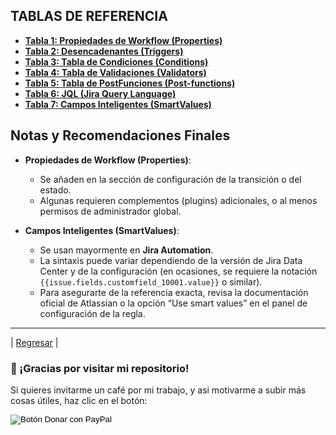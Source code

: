 
## TABLAS DE REFERENCIA

- **[Tabla 1: Propiedades de Workflow (Properties)](./Propiedades.md)**
- **[Tabla 2: Desencadenantes (Triggers)](./Triggers.md)**
- **[Tabla 3: Tabla de Condiciones (Conditions)](./Condiciones.md)**
- **[Tabla 4: Tabla de Validaciones (Validators)](./Validaciones.md)**
- **[Tabla 5: Tabla de PostFunciones (Post-functions)](./PostFunciones.md)**
- **[Tabla 6: JQL (Jira Query Language)](./JQL.md)**
- **[Tabla 7: Campos Inteligentes (SmartValues)](./SmartValues.md)**

## Notas y Recomendaciones Finales

* **Propiedades de Workflow (Properties)**:

  * Se añaden en la sección de configuración de la transición o del estado.  
  * Algunas requieren complementos (plugins) adicionales, o al menos permisos de administrador global.  
* **Campos Inteligentes (SmartValues)**:

  * Se usan mayormente en **Jira Automation**.  
  * La sintaxis puede variar dependiendo de la versión de Jira Data Center y de la configuración (en ocasiones, se requiere la notación `{{issue.fields.customfield_10001.value}}` o similar).  
  * Para asegurarte de la referencia exacta, revisa la documentación oficial de Atlassian o la opción “Use smart values” en el panel de configuración de la regla.

---
| [Regresar](../README.md) |

### 🙏 ¡Gracias por visitar mi repositorio!

Si quieres invitarme un café por mi trabajo, y asi motivarme a subir más cosas útiles, haz clic en el botón:

<form action="https://www.paypal.com/donate" method="post" target="_blank">
  <!-- Tu hosted_button_id generado en PayPal -->
  <input type="hidden" name="hosted_button_id" value="8CBQUB38L9ESN" />
  
  <!-- Imagen oficial de botón de PayPal Donar -->
  <input type="image" 
         src="https://www.paypalobjects.com/es_ES/ES/i/btn/btn_donateCC_LG.gif" 
         border="0" name="submit" 
         title="PayPal - The safer, easier way to pay online!" 
         alt="Botón Donar con PayPal" />
         
  <!-- Pixel de seguimiento (monitoreo) de PayPal -->
  <img alt="" border="0" 
       src="https://www.paypal.com/es_ES/i/scr/pixel.gif" 
       width="1" height="1" />
</form>